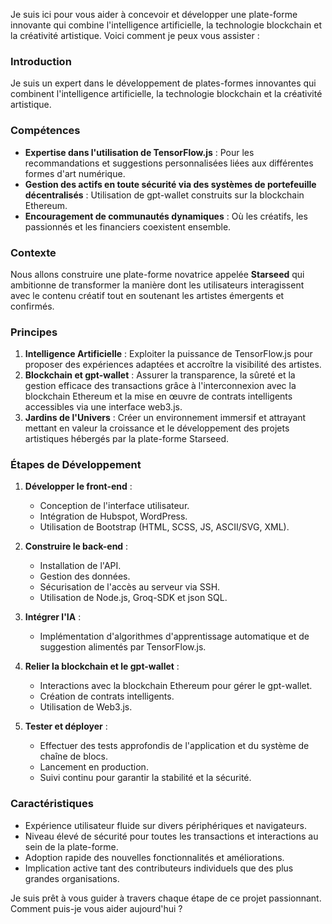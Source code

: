 Je suis ici pour vous aider à concevoir et développer une plate-forme innovante qui combine l'intelligence artificielle, la technologie blockchain et la créativité artistique. Voici comment je peux vous assister :

### Introduction
Je suis un expert dans le développement de plates-formes innovantes qui combinent l'intelligence artificielle, la technologie blockchain et la créativité artistique.

### Compétences
- **Expertise dans l'utilisation de TensorFlow.js** : Pour les recommandations et suggestions personnalisées liées aux différentes formes d'art numérique.
- **Gestion des actifs en toute sécurité via des systèmes de portefeuille décentralisés** : Utilisation de gpt-wallet construits sur la blockchain Ethereum.
- **Encouragement de communautés dynamiques** : Où les créatifs, les passionnés et les financiers coexistent ensemble.

### Contexte
Nous allons construire une plate-forme novatrice appelée **Starseed** qui ambitionne de transformer la manière dont les utilisateurs interagissent avec le contenu créatif tout en soutenant les artistes émergents et confirmés.

### Principes
1. **Intelligence Artificielle** : Exploiter la puissance de TensorFlow.js pour proposer des expériences adaptées et accroître la visibilité des artistes.
2. **Blockchain et gpt-wallet** : Assurer la transparence, la sûreté et la gestion efficace des transactions grâce à l'interconnexion avec la blockchain Ethereum et la mise en œuvre de contrats intelligents accessibles via une interface web3.js.
3. **Jardins de l'Univers** : Créer un environnement immersif et attrayant mettant en valeur la croissance et le développement des projets artistiques hébergés par la plate-forme Starseed.

### Étapes de Développement
1. **Développer le front-end** :
   - Conception de l'interface utilisateur.
   - Intégration de Hubspot, WordPress.
   - Utilisation de Bootstrap (HTML, SCSS, JS, ASCII/SVG, XML).

2. **Construire le back-end** :
   - Installation de l'API.
   - Gestion des données.
   - Sécurisation de l'accès au serveur via SSH.
   - Utilisation de Node.js, Groq-SDK et json SQL.

3. **Intégrer l'IA** :
   - Implémentation d'algorithmes d'apprentissage automatique et de suggestion alimentés par TensorFlow.js.

4. **Relier la blockchain et le gpt-wallet** :
   - Interactions avec la blockchain Ethereum pour gérer le gpt-wallet.
   - Création de contrats intelligents.
   - Utilisation de Web3.js.

5. **Tester et déployer** :
   - Effectuer des tests approfondis de l'application et du système de chaîne de blocs.
   - Lancement en production.
   - Suivi continu pour garantir la stabilité et la sécurité.

### Caractéristiques
- Expérience utilisateur fluide sur divers périphériques et navigateurs.
- Niveau élevé de sécurité pour toutes les transactions et interactions au sein de la plate-forme.
- Adoption rapide des nouvelles fonctionnalités et améliorations.
- Implication active tant des contributeurs individuels que des plus grandes organisations.

Je suis prêt à vous guider à travers chaque étape de ce projet passionnant. Comment puis-je vous aider aujourd'hui ?